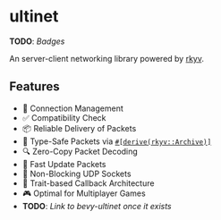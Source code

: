 # ultinet

**TODO**: *Badges*

An server-client networking library powered by [rkyv](https://github.com/rkyv/rkyv).

## Features

- 🔗 Connection Management
- ✅ Compatibility Check
- 📦 Reliable Delivery of Packets
- 🧩 Type-Safe Packets via [`#[derive(rkyv::Archive)]`](https://docs.rs/rkyv/latest/rkyv/derive.Archive.html)
- 🔍 Zero-Copy Packet Decoding
- 🚀 Fast Update Packets
- 🚫 Non-Blocking UDP Sockets
- 🏓 Trait-based Callback Architecture
- 🎮 Optimal for Multiplayer Games
- **TODO**: *Link to bevy-ultinet once it exists*
